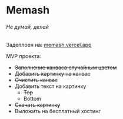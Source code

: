 # Memash

###### Не думай, делай

Задеплоен на: [memash.vercel.app](https://memash.vercel.app/)

MVP проекта:
- ~~Заполнение канваса случайным цветом~~
- ~~Добавить картинку на канвас~~
- ~~Очистить канвас~~
- Добавить текст на картинку
  - ~~Top~~
  - Bottom
- ~~Скачать картинку~~
- Выложить на бесплатный хостинг